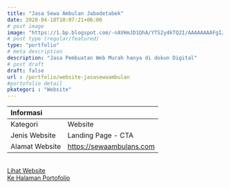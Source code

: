 ```yaml
---
title: "Jasa Sewa Ambulan Jabodetabek"
date: 2020-04-18T10:07:21+06:00
# post image
image: "https://1.bp.blogspot.com/-nAVHmJD1QhA/YTS2y4kTQ2I/AAAAAAAAFgI/Rr8AGoVwmU81b-VmlkEOOeDmdP-poC_WwCLcBGAsYHQ/s16000/portofolio-jasasewaambulan.png"
# post type (regular/featured)
type: "portfolio"
# meta description
description: "Jasa Pembuatan Web Murah hanya di dokun Digital"
# post draft
draft: false
url : /portfolio/website-jasasewaambulan
#portofolio detail
pkategori : "Website"
---
```


| <b>Informasi</b> |  |
| :------------- |:-------------|
| Kategori              | Website    |
| Jenis Website         | Landing Page - CTA     |
| Alamat Website        | https://sewaambulans.com     |

<br/>
<div class="row px-2 mt-2">
    <div class="col-md-6 mb-3 px-1">
        <a href="https://sewaambulans.com" target="_blank" rel="nofollow" class="btn btn-porto1 btn-lg btn-block data-aos="fade-right><i class="ti-shopping-cart"></i> Lihat Website</a>
    </div>
    <div class="col-md-6 mb-3 px-1">
        <a href="/portfolio" class="btn btn-porto2 btn-lg btn-block data-aos="fade-right><i class="ti-rocket"></i> Ke Halaman Portofolio</a>
    </div>
</div>
